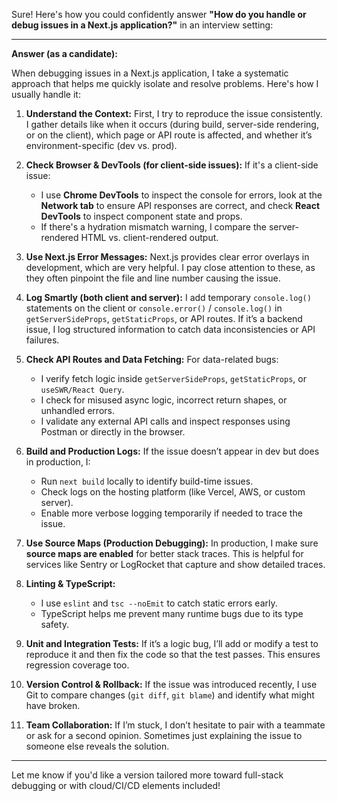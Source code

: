 Sure! Here's how you could confidently answer **"How do you handle or debug issues in a Next.js application?"** in an interview setting:

---

**Answer (as a candidate):**

When debugging issues in a Next.js application, I take a systematic approach that helps me quickly isolate and resolve problems. Here's how I usually handle it:

1. **Understand the Context:**
   First, I try to reproduce the issue consistently. I gather details like when it occurs (during build, server-side rendering, or on the client), which page or API route is affected, and whether it’s environment-specific (dev vs. prod).

2. **Check Browser & DevTools (for client-side issues):**
   If it's a client-side issue:
   - I use **Chrome DevTools** to inspect the console for errors, look at the **Network tab** to ensure API responses are correct, and check **React DevTools** to inspect component state and props.
   - If there's a hydration mismatch warning, I compare the server-rendered HTML vs. client-rendered output.

3. **Use Next.js Error Messages:**
   Next.js provides clear error overlays in development, which are very helpful. I pay close attention to these, as they often pinpoint the file and line number causing the issue.

4. **Log Smartly (both client and server):**
   I add temporary `console.log()` statements on the client or `console.error()` / `console.log()` in `getServerSideProps`, `getStaticProps`, or API routes. If it’s a backend issue, I log structured information to catch data inconsistencies or API failures.

5. **Check API Routes and Data Fetching:**
   For data-related bugs:
   - I verify fetch logic inside `getServerSideProps`, `getStaticProps`, or `useSWR/React Query`.
   - I check for misused async logic, incorrect return shapes, or unhandled errors.
   - I validate any external API calls and inspect responses using Postman or directly in the browser.

6. **Build and Production Logs:**
   If the issue doesn’t appear in dev but does in production, I:
   - Run `next build` locally to identify build-time issues.
   - Check logs on the hosting platform (like Vercel, AWS, or custom server).
   - Enable more verbose logging temporarily if needed to trace the issue.

7. **Use Source Maps (Production Debugging):**
   In production, I make sure **source maps are enabled** for better stack traces. This is helpful for services like Sentry or LogRocket that capture and show detailed traces.

8. **Linting & TypeScript:**
   - I use `eslint` and `tsc --noEmit` to catch static errors early.
   - TypeScript helps me prevent many runtime bugs due to its type safety.

9. **Unit and Integration Tests:**
   If it’s a logic bug, I’ll add or modify a test to reproduce it and then fix the code so that the test passes. This ensures regression coverage too.

10. **Version Control & Rollback:**
    If the issue was introduced recently, I use Git to compare changes (`git diff`, `git blame`) and identify what might have broken.

11. **Team Collaboration:**
    If I’m stuck, I don’t hesitate to pair with a teammate or ask for a second opinion. Sometimes just explaining the issue to someone else reveals the solution.

---

Let me know if you'd like a version tailored more toward full-stack debugging or with cloud/CI/CD elements included!
